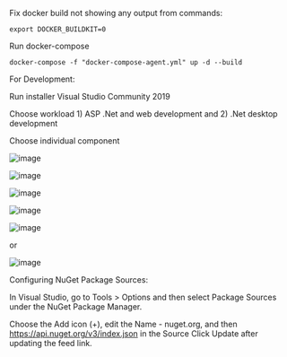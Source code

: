 Fix docker build not showing any output from commands:
```
export DOCKER_BUILDKIT=0
```

Run docker-compose
```
docker-compose -f "docker-compose-agent.yml" up -d --build
```


For Development:

Run installer Visual Studio Community 2019

Choose workload 1) ASP .Net and web development and 2) .Net desktop development

Choose individual component

![image](https://user-images.githubusercontent.com/10828883/146935845-0c7d20fd-1169-4ce2-a8b7-065480da50ea.png)

![image](https://user-images.githubusercontent.com/10828883/146935918-04b6d149-c729-43c0-8d28-25b3c24414a5.png)

![image](https://user-images.githubusercontent.com/10828883/146935978-9b333d1d-3248-4395-aba5-605b50b4fc7c.png)

![image](https://user-images.githubusercontent.com/10828883/146935999-72f72bcd-e63c-4462-8df4-7b4f841d4fa2.png)

![image](https://user-images.githubusercontent.com/10828883/146936041-06d7d56d-5183-46e5-a102-75a7f1dd7c7c.png)


or

![image](https://user-images.githubusercontent.com/10828883/146936108-19ec64a2-8b7c-46c3-aada-49284fd8c87f.png)

Configuring NuGet Package Sources:

In Visual Studio, go to Tools > Options and then select Package Sources under the NuGet Package Manager.

Choose the Add icon (+), edit the Name - nuget.org, and then https://api.nuget.org/v3/index.json in the Source Click Update after updating the feed link.
